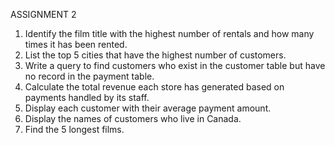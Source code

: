 ASSIGNMENT  2
1. Identify the film title with the highest number of rentals and how many times it has been rented.
2. List the top 5 cities that have the highest number of customers.
3. Write a query to find customers who exist in the customer table but have no record in the payment table.
4. Calculate the total revenue each store has generated based on payments handled by its staff.
5. Display each customer with their average payment amount.
6. Display the names of customers who live in Canada.
7. Find the 5 longest films.
   
